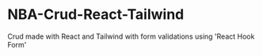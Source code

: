 # NBA-Crud-React-Tailwind
Crud made with React and Tailwind with form validations using 'React Hook Form'
